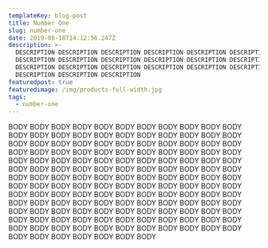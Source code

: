 ```yaml
---
templateKey: blog-post
title: Number One
slug: number-one
date: 2019-08-18T14:12:56.247Z
description: >-
  DESCRIPTION DESCRIPTION DESCRIPTION DESCRIPTION DESCRIPTION DESCRIPTION
  DESCRIPTION DESCRIPTION DESCRIPTION DESCRIPTION DESCRIPTION DESCRIPTION
  DESCRIPTION DESCRIPTION DESCRIPTION DESCRIPTION DESCRIPTION DESCRIPTION
  DESCRIPTION DESCRIPTION DESCRIPTION 
featuredpost: true
featuredimage: /img/products-full-width.jpg
tags:
  - number-one
---
```

BODY BODY BODY BODY BODY BODY BODY BODY BODY BODY BODY BODY BODY BODY BODY BODY BODY BODY BODY BODY BODY BODY BODY BODY BODY BODY BODY BODY BODY BODY BODY BODY BODY BODY BODY BODY BODY BODY BODY BODY BODY BODY BODY BODY BODY BODY BODY BODY BODY BODY BODY BODY BODY BODY BODY BODY BODY BODY BODY BODY BODY BODY BODY BODY BODY BODY BODY BODY BODY BODY BODY BODY BODY BODY BODY BODY BODY BODY BODY BODY BODY BODY BODY BODY BODY BODY BODY BODY BODY BODY BODY BODY BODY BODY BODY BODY BODY BODY BODY BODY BODY BODY BODY BODY BODY BODY BODY BODY BODY BODY BODY BODY BODY BODY BODY BODY BODY BODY BODY BODY BODY BODY BODY BODY BODY BODY BODY BODY BODY BODY BODY BODY BODY BODY BODY BODY BODY BODY BODY BODY BODY BODY BODY BODY BODY BODY BODY BODY BODY BODY
